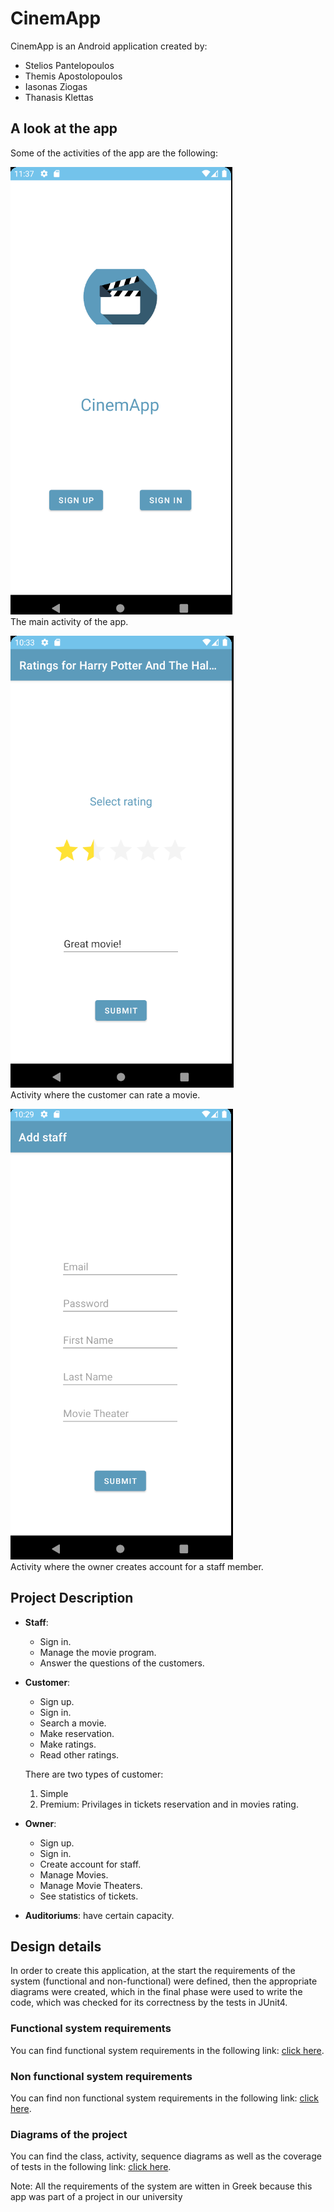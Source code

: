 # CinemApp

CinemApp is an Android application created by:
- Stelios Pantelopoulos
- Themis Apostolopoulos
- Iasonas Ziogas
- Thanasis Klettas


## A look at the app

Some of the activities of the app are the following:  


![Front page](/assetsREADME/frontPage.png)  
The main activity of the app.


![Rating page](/assetsREADME/ratingsPage.png)   
Activity where the customer can rate a movie.


![Add staff page](/assetsREADME/addStaff.png)  
Activity where the owner creates account for a staff member.  


## Project Description

- **Staff**:
     - Sign in.
     - Manage the movie program.
     - Answer the questions of the customers. 


- **Customer**: 
     - Sign up.
     - Sign in.
     - Search a movie.
     - Make reservation.
     - Make ratings.
     - Read other ratings.

     There are two types of customer:  
     
     1. Simple
     2. Premium: Privilages in tickets reservation and in movies rating. 


- **Owner**:
     - Sign up.
     - Sign in.
     - Create account for staff.
     - Manage Movies.
     - Manage Movie Theaters.
     - See statistics of tickets.

- **Auditoriums**: have certain capacity.

## Design details

In order to create this application, at the start the requirements of the system (functional and non-functional) were defined, then the appropriate diagrams were created, which in the final phase were used to write the code, which was checked for its correctness by the tests in JUnit4.

### Functional system requirements
You can find functional system requirements in the following link: [click here](docs/markdown/software-requirements.md).

### Non functional system requirements
You can find non functional system requirements in the following link: [click here](docs/markdown/Non-functional_requirements.md).

### Diagrams of the project

You can find the class, activity, sequence diagrams as well as the coverage of tests in the following link: [click here](docs/markdown/design.md).


Note: All the requirements of the system are witten in Greek because this app was part of a project in our university